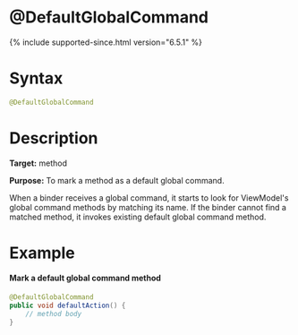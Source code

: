 # @DefaultGlobalCommand
{% include supported-since.html version="6.5.1" %}

# Syntax

```java
@DefaultGlobalCommand
```

# Description

**Target:** method

**Purpose:** To mark a method as a default global command.

When a binder receives a global command, it starts to look for ViewModel's global command methods by matching its name. If the binder cannot find a matched method, it invokes existing default global command method.

# Example

#### Mark a default global command method
```java
@DefaultGlobalCommand
public void defaultAction() {
    // method body
}
```
